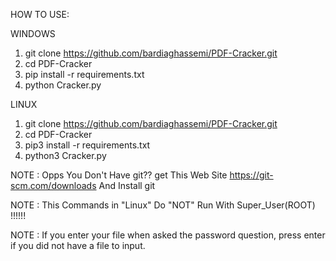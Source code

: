 HOW TO USE:

WINDOWS
1. git clone https://github.com/bardiaghassemi/PDF-Cracker.git
2. cd PDF-Cracker
3. pip install -r requirements.txt
4. python Cracker.py

LINUX
1. git clone https://github.com/bardiaghassemi/PDF-Cracker.git
2. cd PDF-Cracker
3. pip3 install -r requirements.txt
4. python3 Cracker.py

NOTE : Opps You Don't Have git?? get This Web Site https://git-scm.com/downloads And Install git

NOTE : This Commands in "Linux" Do "NOT" Run With Super_User(ROOT) !!!!!!

NOTE : If you enter your file when asked the password question, press enter if you did not have a file to input.
